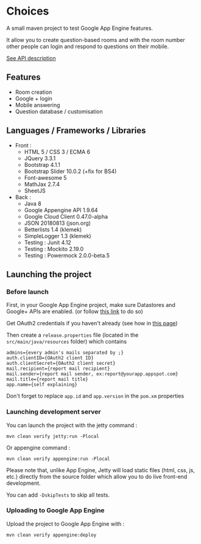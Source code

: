 # Choices

A small maven project to test Google App Engine features.

It allow you to create question-based rooms and with the room number other people can login and respond to questions on their mobile.

[See API description](API.md)

## Features
* Room creation
* Google + login
* Mobile answering
* Question database / customisation

## Languages / Frameworks / Libraries

* Front :
  * HTML 5 / CSS 3 / ECMA 6
  * JQuery 3.3.1
  * Bootstrap 4.1.1
  * Bootstrap Slider 10.0.2 (+fix for BS4)
  * Font-awesome 5
  * MathJax 2.7.4
  * SheetJS
* Back :
  * Java 8
  * Google Appengine API 1.9.64
  * Google Cloud Client 0.47.0-alpha
  * JSON 20180813 (json.org)
  * Betterlists 1.4 (klemek)
  * SimpleLogger 1.3 (klemek)
  * Testing : Junit 4.12
  * Testing : Mockito 2.19.0
  * Testing : Powermock 2.0.0-beta.5

## Launching the project

### Before launch

First, in your Google App Engine project, make sure Datastores and Google+ APIs are enabled.
(or follow [this link](https://console.cloud.google.com/flows/enableapi?apiid=datastore.googleapis.com,datastore,plus) to do so)

Get OAuth2 credentials if you haven't already (see how in [this page](https://cloud.google.com/java/getting-started/authenticate-users))

Then create a `release.properties` file (located in the `src/main/java/resources` folder) which contains
```
admins={every admin's mails separated by ;}
auth.clientID={OAuth2 client ID}
auth.clientSecret={OAuth2 client secret}
mail.recipient={report mail recipient}
mail.sender={report mail sender, ex:report@yourapp.appspot.com}
mail.title={report mail title}
app.name={self explaining}
```

Don't forget to replace `app.id` and `app.version` in the `pom.xm` properties

### Launching development server

You can launch the project with the jetty command :

```mvn clean verify jetty:run -Plocal```

Or appengine command :

```mvn clean verify appengine:run -Plocal```

Please note that, unlike App Engine, Jetty will load static files (html, css, js, etc.) directly from the source folder which allow you to do live front-end development.

You can add `-DskipTests` to skip all tests.

### Uploading to Google App Engine

Upload the project to Google App Engine with :

```mvn clean verify appengine:deploy```